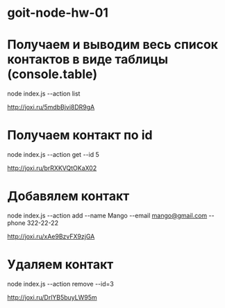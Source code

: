 # goit-node-hw-01

# Получаем и выводим весь список контактов в виде таблицы (console.table)
node index.js --action list

http://joxi.ru/5mdbBjvi8DR9gA


# Получаем контакт по id
node index.js --action get --id 5

http://joxi.ru/brRXKVQtOKaX02


# Добавялем контакт
node index.js --action add --name Mango --email mango@gmail.com --phone 322-22-22

http://joxi.ru/xAe9BzvFX9zjGA

# Удаляем контакт
node index.js --action remove --id=3

http://joxi.ru/DrlYB5buyLW95m